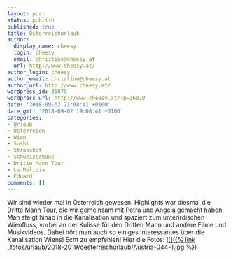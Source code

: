 ```yaml
---
layout: post
status: publish
published: true
title: Österreichurlaub
author:
  display_name: cheesy
  login: cheesy
  email: christine@cheesy.at
  url: http://www.cheesy.at/
author_login: cheesy
author_email: christine@cheesy.at
author_url: http://www.cheesy.at/
wordpress_id: 36070
wordpress_url: http://www.cheesy.at/?p=36070
date: '2018-09-02 21:08:41 +0100'
date_gmt: '2018-09-02 19:08:41 +0100'
categories:
- Urlaub
- Österreich
- Wien
- Sushi
- Strasshof
- Schweizerhaus
- Dritte Mann Tour
- La Delizia
- Eduard
comments: []
---
```

Wir sind wieder mal in Österreich gewesen.
Highlights war diesmal die [Dritte Mann Tour](https://www.drittemanntour.at/), die wir gemeinsam mit Petra und Angela gemacht haben. Man steigt hinab in die Kanalisation und spaziert zum unterirdischen Wienfluss, vorbei an der Kulisse für den Dritten Mann und andere Filme und Musikvideos. Dabei hört man auch so einiges Interessantes über die Kanalisation Wiens! Echt zu empfehlen!
Hier die Fotos:
[![]({% link _fotos/urlaub/2018-2019/oesterreichurlaub/Austria-044-1.jpg %})](http://www.cheesy.at/fotos/urlaub/oesterreichurlaub/)
